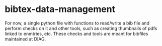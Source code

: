 # bibtex-data-management

For now, a single python file with functions to read/write a bib file and perform checks on it and other tools, such as creating thumbnails of pdfs linked to enmtries, etc. These checks and tools are meant for bibfiles maintained at DIAG. 
